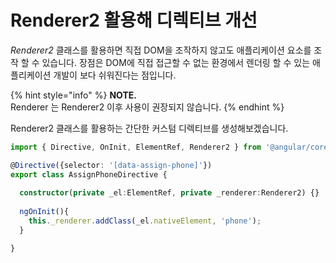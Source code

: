 # Renderer2 활용해 디렉티브 개선

_Renderer2_ 클래스를 활용하면 직접 DOM을 조작하지 않고도 애플리케이션 요소를 조작 할 수 있습니다. 장점은 DOM에 직접 접근할 수 없는 환경에서 렌더링 할 수 있는 애플리케이션 개발이 보다 쉬워진다는 점입니다.

{% hint style="info" %}
**NOTE.**  
Renderer 는 Renderer2 이후 사용이 권장되지 않습니다.
{% endhint %}

Renderer2 클래스를 활용하는 간단한 커스텀 디렉티브를 생성해보겠습니다.

```typescript
import { Directive, OnInit, ElementRef, Renderer2 } from '@angular/core';

@Directive({selector: '[data-assign-phone]'})
export class AssignPhoneDirective {
  
  constructor(private _el:ElementRef, private _renderer:Renderer2) {}
  
  ngOnInit(){
    this._renderer.addClass(_el.nativeElement, 'phone');
  }

}
```

